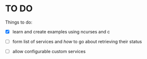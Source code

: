# TO DO
Things to do:

- [x] learn and create examples using ncurses and c
- [ ] form list of services and _how_ to go about retrieving their status
- [ ] allow configurable custom services


